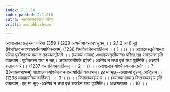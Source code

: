 ```yaml
---
index: 2.1.10
index_padded: 2.1.010
sutra: अक्षशलाकासंख्याः परिणा
vritti: mahabhashyam

---
```

 अक्षशलाकासङ्ख्याः परिणा (359 ) (229 अव्ययीभावसञ्ज्ञासूत्रम् ।। 2.1.2 आं 8 सूं) (विभक्तिवचनव्यवहारनियमाधिकरणम्) (1236 विभक्तिनियमवार्तिकम् ।। 1 ।।) ।। अक्षादयस्तृतीयान्ताः परिणा पूर्वोक्तस्य यथा न तदयथाद्योतने ।। (व्याख्याभाष्यम्) अक्षादयस्तृतीयान्ताः परिणा सह समस्यन्त इति वक्तव्यम्। पूर्वोक्तस्य यथा न तत्। अयथाजातीयके द्योत्ये। अक्षेणेदं न तथा वृत्तं यथा पूर्वमिति। अक्षपरि शलाकापरि।। (1237 वचननियमवार्तिकम् ।। 2 ।।) ।। अक्षशलाकयोश्चैकवचनान्तयोः ।। ?B(व्याख्याभाष्यम्) अक्षशलाकयोश्चैकवचनान्तयोरिति वक्तव्यम्। इह मा भूत्--अक्षाभ्यां वृत्तम्, अक्षैर्वृत्तम्।। (1238 व्यवहारनियमवार्तिकम् ।। 3 ।।) ।। कितवव्यवहारे च ।। (व्याख्याभाष्यम्) कितवव्यवहार इति वक्तव्यम्। इह मा भूत्--अक्षेणेदं न तथा वृत्तं शकटेन यथा पूर्वमिति।। अक्षशलाका ।। 10 ।। 